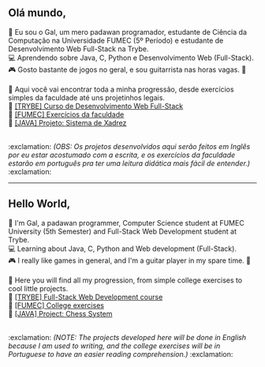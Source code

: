 ## Olá mundo,

:speech_balloon: Eu sou o Gal, um mero padawan programador, estudante de Ciência da Computação na Universidade FUMEC (5º Período) e estudante de Desenvolvimento Web Full-Stack na Trybe. <br>
:computer: Aprendendo sobre Java, C, Python e Desenvolvimento Web (Full-Stack). <br>
:video_game: Gosto bastante de jogos no geral, e sou guitarrista nas horas vagas. :guitar: 
<br><br>
:mag_right: Aqui você vai encontrar toda a minha progressão, desde exercícios simples da faculdade até uns projetinhos legais. <br>
:open_file_folder: [[TRYBE] Curso de Desenvolvimento Web Full-Stack](https://github.com/GGaldino95/trybe-course) <br>
:open_file_folder: [[FUMEC] Exercícios da faculdade](https://github.com/GGaldino95/exercicios-faculdade) <br>
:open_file_folder: [[JAVA] Projeto: Sistema de Xadrez](https://github.com/GGaldino95/sistema-xadrez-java) <br>

<br>
:exclamation: <i> (OBS: Os projetos desenvolvidos aqui serão feitos em Inglês por eu estar acostumado com a escrita, e os exercícios da faculdade estarão em português pra ter uma leitura didática mais fácil de entender.) </i> :exclamation:

____________________________________________________________________________________________________________________________

## Hello World,


:speech_balloon: I'm Gal, a padawan programmer, Computer Science student at FUMEC University (5th Semester) and Full-Stack Web Development student at Trybe. <br>
:computer: Learning about Java, C, Python and Web development (Full-Stack). <br>
:video_game: I really like games in general, and I'm a guitar player in my spare time. :guitar:
<br><br>
:mag_right: Here you will find all my progression, from simple college exercises to cool little projects. <br>
:open_file_folder: [[TRYBE] Full-Stack Web Development course](https://github.com/GGaldino95/trybe-course) <br>
:open_file_folder: [[FUMEC] College exercises](https://github.com/GGaldino95/exercicios-facúde) <br>
:open_file_folder: [[JAVA] Project: Chess System](https://github.com/GGaldino95/sistema-xadrez-java) <br>

<br>
:exclamation: <i> (NOTE: The projects developed here will be done in English because I am used to writing, and the college exercises will be in Portuguese to have an easier reading comprehension.) </i>:exclamation:

<!--
**GGaldino95/GGaldino95** is a ✨ _special_ ✨ repository because its `README.md` (this file) appears on your GitHub profile.

Here are some ideas to get you started:

- 🔭 I’m currently working on ...
- 🌱 I’m currently learning ...
- 👯 I’m looking to collaborate on ...
- 🤔 I’m looking for help with ...
-  Ask me about ...
- 📫 How to reach me: ...
- 😄 Pronouns: ...
- ⚡ Fun fact: ...
-->
